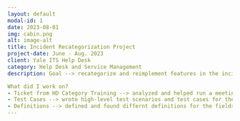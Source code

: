 ```yaml
---
layout: default
modal-id: 1
date: 2023-08-01
img: cabin.png
alt: image-alt
title: Incident Recategorization Project
project-date: June - Aug. 2023
client: Yale ITS Help Desk
category: Help Desk and Service Management
description: Goal --> recategorize and reimplement features in the incident tickets on ServiceNow

What did I work on?
- Ticket from HD Category Training --> analyzed and helped run a meeting going over data about 5 different incident scenarios and the ways the tickets were filled out  
- Test Cases --> wrote high-level test scenarios and test cases for the implementation of new updates in the incident form and then ran through them 
- Definitions --> defined and found differnt definitions for the fields in the incident form
---
```

